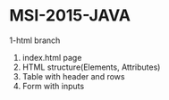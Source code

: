 # MSI-2015-JAVA

1-html branch

1. index.html page
2. HTML structure(Elements, Attributes)
3. Table with header and rows
4. Form with inputs
